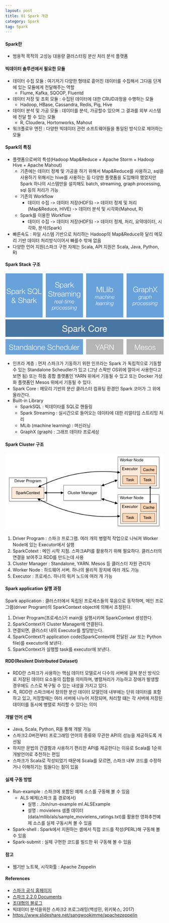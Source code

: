 ```yaml
---
layout: post
title: 01 Spark 개관
category: Spark
tag: Spark
---
```


#### Spark란
- 범용적 목적의 고성능 대용량 클러스터링 분산 처리 분석 플랫폼

#### 빅데이터 솔루션에서 필요한 모듈
- 데이터 수집 모듈         : 여기저기 다양한 형태로 흩어진 데이터를 수집해서 그다음 단계에 있는 모듈에게 전달해주는 역할
    - Flume, Kafka, SQOOP, Fluentd
- 데이터 저장 및 조회 모듈 : 수집된 데이터에 대한 CRUD과정을 수행하는 모듈
    - Hadoop, HBase, Cassandra, Redis, Pig, Hive
- 데이터 분석 및 가공 모듈 : 데이터를 분석, 가공할수 있으며 그 결과를 외부 시스템에 전달 할 수 있는 모듈
    -  R, Cloudera, Hortonworks, Mahout
- 워크플로우 엔진          : 다양한 빅데이터 관련 소프트웨어들을 통일된 방식으로 제어하는 모듈

#### Spark의 특징
- 플랫폼으로써의 특성(Hadoop Map&Reduce + Apache Storm + Hadoop Hive + Apache Mahout)
    - 기존에는 데이터 정제 및 가공을 하기 위해서 Map&Reduce를 사용하고, sql을 사용하기 위해서는 hive를 사용하는 등 다양한 플랫폼을 도입해야 했었지만 Spark 하나의 시스템만을 설치해도 batch, streaming, graph processing, sql 등의 처리가 가능
    - 기존의 Workflow
        - 데이터 수집 -> 데이터 저장(HDFS) -> 데이터 정제 및 처리(Map&Reduce, HIVE) -> 데이터 분석 및 시각화(Mahout, R)  
    - Spark를 이용한 Workflow
        - 데이터 수집 -> 데이터 저장(HDFS) -> 데이터 정제, 처리, 요약데이터, 시각화, 분석(Spark)
- 빠른속도 : 파일 시스템 기반으로 처리하는 Hadoop의 Map&Reduce와 달리 메모리 기반 데이터 처리방식이어서 빠를수 밖에 없음
- 다양한 언어 지원(스파크 구현 자체는 Scala, API 지원은 Scala, Java, Python, R)

#### Spark Stack 구조
![Alt text](/public/img/spark_stack.png)
- 인프라 계층 : 먼저 스파크가 기동하기 위한 인프라는 Spark 가 독립적으로 기동할 수 있는 Standalone Scheudler가 있고 (그냥 스팍만 OS위에 깔아서 사용한다고 보면 됨) 또는 하둡 종합 플랫폼인 YARN 위에서 기동될 수 있고 또는 Docker 가상화 플랫폼인 Mesos 위에서 기동될 수 있다.
- Spark Core : 메모리 기반의 분산 클러스터 컴퓨팅 환경인 Spark 코어가 그 위에 올라간다. 
- Built-in Library
    - SparkSQL                  : 빅데이타를 SQL로 핸들링
    - Spark Streaming           : 실시간으로 들어오는 데이타에 대한 리얼타임 스트리밍 처리
    - MLib (machine learning)   : 머신러닝
    - GraphX (graph)            : 그래프 데이타 프로세싱

#### Spark Cluster 구조
![Alt text](/public/img/cluster_overview.png)
1. Driver Program : 스파크 프로그램. 여러 개의 병렬적 작업으로 나눠져 Worker Node에 있는 Executor에서 실행
2. SparkCotext : 메인 시작 지점. 스파크API를 활용하기 위해 필요하다. 클러스터의 연결을 보여주고 RDD를 만드는데 사용
3. Cluster Manager : Standalone, YARN. Mesos 등 클러스터 자원 관리자
4. Worker Node : 하드웨어 서버. 하나의 물리적 장치에 여러 개도 가능
5. Executor : 프로세스. 하나의 워커 노드에 여러 개 가능

#### Spark application 실행 과정
Spark application : 클러스터에서 독립된 프로세스들의 묶음으로 동작하며, 메인 프로그램(driver Program)의 SparkContext object에 의해서 조정된다.
1. Driver Program(프로세스)가 main을 실행시키며 SparkContext 생성한다.
2. SparkContext가 Cluster Manager에 연결된다.
3. 연결되면, 클러스터 내의 Executor를 할당받는다.
4. SparkContext가 application code(SparkContext에 전달된 Jar 또는 Python file)를 executor에 보낸다.
5. SparkContext가 실행할 task를 executor에 보낸다.
    
#### RDD(Resilent Distributed Dataset)
- RDD란 스파크가 사용하는 핵심 데이터 모델로서 다수의 서버에 걸쳐 분산 방식으로 저장된 데이터 요소들의 집합을 의미하며, 병렬처리가 가능하고 장애가 발생할 경우에도 스스로 복구될 수 있는 내성을 가지고 있다.
- 즉, RDD란 스파크에서 정의한 분산 데이터 모델인데 내부에는 단위 데이터를 포함하고 있고, 저장할때는 여러 서버에 나누어 저장되며, 처리할 떄는 각 서버에 저장된 데이터를 동시에 병렬로 처리할 수 있다는 의미

#### 개발 언어 선택
- Java, Scala, Python, R을 통해 개발 가능
- 스파크2.0버전부터 프로그래밍 언어의 종류와 무관한 API의 성능을 제공하도록 개선됨
- 하지만 문법의 간결함과 사용하기 편리한 API를 제공한다는 이유로 Scala를 1순위 개발언어로 추천하는 편임
- 스파크가 Scala로 작성되었기 때문에 Scala를 모르면, 스파크 내부 코드를 수정하거나 이해하기는 힘들다는 점이 있음

#### 실제 구동 방법
- Run-example   : 스파크에 포함된 예제 소스를 구동해 볼 수 있음
    - ALS 예제(스파크 홈 경로에서)
        - 실행 : ./bin/run-example ml.ALSExample
        - 설명 : movielens 샘플 데이터(data/mllib/als/sample_movielens_ratings.txt)를 활용한 영화추천예제 소스를 실제 구동시켜 볼 수 있음
- Spark-shell   : Spark에서 지원하는 셸에서 직접 코드를 작성(PERL)해 구동해 볼 수 있음 
- Spark-submit  : 실제 구현한 코드를 빌드한 뒤 구동해 볼 수 있음

#### 참고
- 웹기반 노트북, 시각화툴 : Apache Zeppelin

#### References
- [스파크 공식 홈페이지](https://Spark.apache.org/)
- [스파크 2.2.0 Documents](https://Spark.apache.org/docs/latest/index.html)
- [조대협의 블로그](http://bcho.tistory.com/)
- 빅데이터 분석을위한 스파크2 프로그래밍(백성민, 위키북스, 2017)
- https://www.slideshare.net/sangwookimme/apachezeppelin

